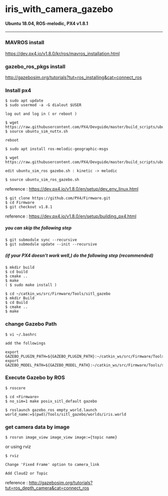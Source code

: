# iris_with_camera_gazebo

#### Ubuntu 18.04, ROS-melodic, PX4 v1.8.1

* * *

### MAVROS install
https://dev.px4.io/v1.8.0/kr/ros/mavros_installation.html



### gazebo_ros_pkgs install
http://gazebosim.org/tutorials?tut=ros_installing&cat=connect_ros



### Install px4
```
$ sudo apt update
$ sudo usermod -a -G dialout $USER

log out and log in ( or reboot )

$ wget https://raw.githubusercontent.com/PX4/Devguide/master/build_scripts/ubuntu_sim_nuttx.sh 
$ source ubuntu_sim_nuttx.sh

reboot

$ sudo apt install ros-melodic-geographic-msgs

$ wget https://raw.githubusercontent.com/PX4/Devguide/master/build_scripts/ubuntu_sim_ros_gazebo.sh

edit ubuntu_sim_ros gazebo.sh : kinetic -> melodic

$ source ubuntu_sim_ros_gazebo.sh
```
reference : https://dev.px4.io/v1.8.0/en/setup/dev_env_linux.html


```
$ git clone https://github.com/PX4/Firmware.git
$ cd Firmware
$ git checkout v1.8.1
```
reference : https://dev.px4.io/v1.8.0/en/setup/building_px4.html


##### you can skip the following step
```
$ git submodule sync --recursive
$ git submodule update --init --recursive
```


##### (if your PX4 doesn't work well,) do the following step (recommended)
```
$ mkdir build
$ cd build
$ cmake ..
$ make
( $ sudo make install )
```

```
$ cd ~/catkin_ws/src/Firmware/Tools/sitl_gazebo
$ mkdir Build
$ cd Build
$ cmake ..
$ make
```


### change Gazebo Path
```
$ vi ~/.bashrc

add the followings

export GAZEBO_PLUGIN_PATH=${GAZEBO_PLUGIN_PATH}:~/catkin_ws/src/Firmware/Tools/sitl_gazebo/Build
export GAZEBO_MODEL_PATH=${GAZEBO_MODEL_PATH}:~/catkin_ws/src/Firmware/Tools/sitl_gazebo/models
```


### Execute Gazebo by ROS
```
$ roscore

$ cd <Firmware>
$ no_sim=1 make posix_sitl_default gazebo

$ roslaunch gazebo_ros empty_world.launch world_name:=$(pwd)/Tools/sitl_gazebo/worlds/iris.world
```


### get camera data by image
```
$ rosrun image_view image_view image:={topic name}
```
or using rviz
```
$ rviz

Change 'Fixed Frame' option to camera_link

Add Cloud2 or Topic
```
reference : http://gazebosim.org/tutorials?tut=ros_depth_camera&cat=connect_ros 
